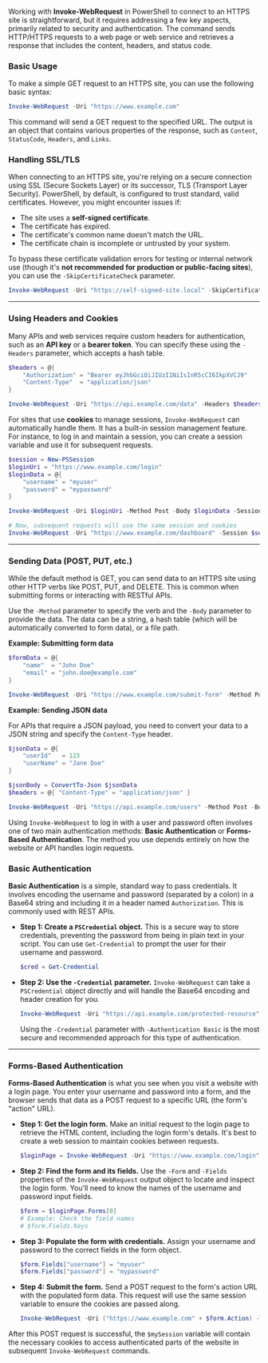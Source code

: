 Working with **Invoke-WebRequest** in PowerShell to connect to an HTTPS site is straightforward, but it requires addressing a few key aspects, primarily related to security and authentication. The command sends HTTP/HTTPS requests to a web page or web service and retrieves a response that includes the content, headers, and status code.

### Basic Usage

To make a simple GET request to an HTTPS site, you can use the following basic syntax:

```powershell
Invoke-WebRequest -Uri "https://www.example.com"
```

This command will send a GET request to the specified URL. The output is an object that contains various properties of the response, such as `Content`, `StatusCode`, `Headers`, and `Links`.

### Handling SSL/TLS

When connecting to an HTTPS site, you're relying on a secure connection using SSL (Secure Sockets Layer) or its successor, TLS (Transport Layer Security). PowerShell, by default, is configured to trust standard, valid certificates. However, you might encounter issues if:

  * The site uses a **self-signed certificate**.
  * The certificate has expired.
  * The certificate's common name doesn't match the URL.
  * The certificate chain is incomplete or untrusted by your system.

To bypass these certificate validation errors for testing or internal network use (though it's **not recommended for production or public-facing sites**), you can use the `-SkipCertificateCheck` parameter.

```powershell
Invoke-WebRequest -Uri "https://self-signed-site.local" -SkipCertificateCheck
```

-----

### Using Headers and Cookies

Many APIs and web services require custom headers for authentication, such as an **API key** or a **bearer token**. You can specify these using the `-Headers` parameter, which accepts a hash table.

```powershell
$headers = @{
    "Authorization" = "Bearer eyJhbGciOiJIUzI1NiIsInR5cCI6IkpXVCJ9"
    "Content-Type"  = "application/json"
}

Invoke-WebRequest -Uri "https://api.example.com/data" -Headers $headers
```

For sites that use **cookies** to manage sessions, `Invoke-WebRequest` can automatically handle them. It has a built-in session management feature. For instance, to log in and maintain a session, you can create a session variable and use it for subsequent requests.

```powershell
$session = New-PSSession
$loginUri = "https://www.example.com/login"
$loginData = @{
    "username" = "myuser"
    "password" = "mypassword"
}

Invoke-WebRequest -Uri $loginUri -Method Post -Body $loginData -Session $session

# Now, subsequent requests will use the same session and cookies
Invoke-WebRequest -Uri "https://www.example.com/dashboard" -Session $session
```

-----

### Sending Data (POST, PUT, etc.)

While the default method is GET, you can send data to an HTTPS site using other HTTP verbs like POST, PUT, and DELETE. This is common when submitting forms or interacting with RESTful APIs.

Use the `-Method` parameter to specify the verb and the `-Body` parameter to provide the data. The data can be a string, a hash table (which will be automatically converted to form data), or a file path.

**Example: Submitting form data**

```powershell
$formData = @{
    "name"  = "John Doe"
    "email" = "john.doe@example.com"
}

Invoke-WebRequest -Uri "https://www.example.com/submit-form" -Method Post -Body $formData
```

**Example: Sending JSON data**

For APIs that require a JSON payload, you need to convert your data to a JSON string and specify the `Content-Type` header.

```powershell
$jsonData = @{
    "userId"   = 123
    "userName" = "Jane Doe"
}

$jsonBody = ConvertTo-Json $jsonData
$headers = @{ "Content-Type" = "application/json" }

Invoke-WebRequest -Uri "https://api.example.com/users" -Method Post -Body $jsonBody -Headers $headers
```

Using `Invoke-WebRequest` to log in with a user and password often involves one of two main authentication methods: **Basic Authentication** or **Forms-Based Authentication**. The method you use depends entirely on how the website or API handles login requests.

### Basic Authentication

**Basic Authentication** is a simple, standard way to pass credentials. It involves encoding the username and password (separated by a colon) in a Base64 string and including it in a header named `Authorization`. This is commonly used with REST APIs.

  * **Step 1: Create a `PSCredential` object.** This is a secure way to store credentials, preventing the password from being in plain text in your script. You can use `Get-Credential` to prompt the user for their username and password.

    ```powershell
    $cred = Get-Credential
    ```

  * **Step 2: Use the `-Credential` parameter.** `Invoke-WebRequest` can take a `PSCredential` object directly and will handle the Base64 encoding and header creation for you.

    ```powershell
    Invoke-WebRequest -Uri "https://api.example.com/protected-resource" -Credential $cred -Authentication Basic
    ```

    Using the `-Credential` parameter with `-Authentication Basic` is the most secure and recommended approach for this type of authentication.

-----

### Forms-Based Authentication

**Forms-Based Authentication** is what you see when you visit a website with a login page. You enter your username and password into a form, and the browser sends that data as a POST request to a specific URL (the form's "action" URL).

  * **Step 1: Get the login form.** Make an initial request to the login page to retrieve the HTML content, including the login form's details. It's best to create a web session to maintain cookies between requests.

    ```powershell
    $loginPage = Invoke-WebRequest -Uri "https://www.example.com/login" -SessionVariable mySession
    ```

  * **Step 2: Find the form and its fields.** Use the `-Form` and `-Fields` properties of the `Invoke-WebRequest` output object to locate and inspect the login form. You'll need to know the names of the username and password input fields.

    ```powershell
    $form = $loginPage.Forms[0]
    # Example: Check the field names
    # $form.Fields.Keys
    ```

  * **Step 3: Populate the form with credentials.** Assign your username and password to the correct fields in the form object.

    ```powershell
    $form.Fields["username"] = "myuser"
    $form.Fields["password"] = "mypassword"
    ```

  * **Step 4: Submit the form.** Send a POST request to the form's action URL with the populated form data. This request will use the same session variable to ensure the cookies are passed along.

    ```powershell
    Invoke-WebRequest -Uri ("https://www.example.com" + $form.Action) -WebSession $mySession -Method Post -Body $form.Fields
    ```

After this POST request is successful, the `$mySession` variable will contain the necessary cookies to access authenticated parts of the website in subsequent `Invoke-WebRequest` commands.
